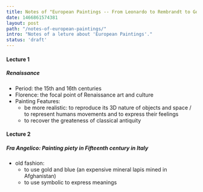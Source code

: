 ```yaml
---
title: Notes of "European Paintings -- From Leonardo to Rembrandt to Goya"
date: 1466861574381
layout: post
path: "/notes-of-european-paintings/"
intro: "Notes of a leture about 'European Paintings'."
status: 'draft'
---
```


#### Lecture 1

##### Renaissance

- Period: the 15th and 16th centuries
- Florence: the focal point of Renaissance art and culture
- Painting Features: 
    - be more realistic: to reproduce its 3D nature of objects and space / to represent humans movements and to express their feelings
    - to recover the greateness of classical antiquity

#### Lecture 2

##### Fra Angelico: Painting piety in Fifteenth century in Italy

- old fashion: 
    - to use gold and blue (an expensive mineral lapis mined in Afghanistan)
    - to use symbolic to express meanings